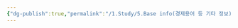 ```yaml
---
{"dg-publish":true,"permalink":"/1.Study/5.Base info(경제용어 등 기타 정보)/기타/계절,월/12월/","created":"2024-11-20T21:02:30.045+09:00","updated":"2025-06-03T20:07:22.408+09:00"}
---
```


